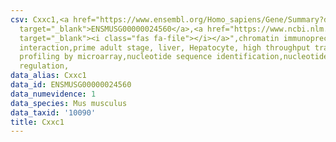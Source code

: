```yaml
---
csv: Cxxc1,<a href="https://www.ensembl.org/Homo_sapiens/Gene/Summary?db=core;g=ENSMUSG00000024560"
  target="_blank">ENSMUSG00000024560</a>,<a href="https://www.ncbi.nlm.nih.gov/pubmed/23834426"
  target="_blank"><i class="fas fa-file"></i></a>",chromatin immunoprecipitation assay,direct
  interaction,prime adult stage, liver, Hepatocyte, high throughput transcription
  profiling by microarray,nucleotide sequence identification,nucleotide sequence identification,transcriptional
  regulation,
data_alias: Cxxc1
data_id: ENSMUSG00000024560
data_numevidence: 1
data_species: Mus musculus
data_taxid: '10090'
title: Cxxc1
---
```

